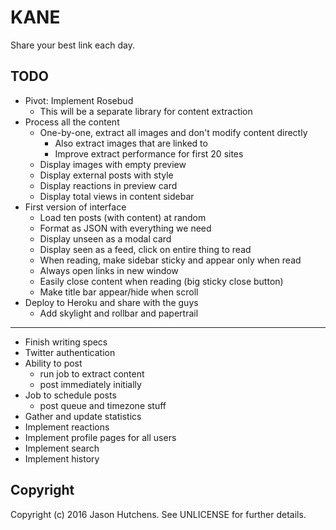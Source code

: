KANE
====

Share your best link each day.

TODO
----

* Pivot: Implement Rosebud
  + This will be a separate library for content extraction
* Process all the content
  + One-by-one, extract all images and don't modify content directly
    - Also extract images that are linked to
    - Improve extract performance for first 20 sites
  + Display images with empty preview
  + Display external posts with style
  + Display reactions in preview card
  + Display total views in content sidebar
* First version of interface
  + Load ten posts (with content) at random
  + Format as JSON with everything we need
  + Display unseen as a modal card
  + Display seen as a feed, click on entire thing to read
  + When reading, make sidebar sticky and appear only when read
  + Always open links in new window
  + Easily close content when reading (big sticky close button)
  + Make title bar appear/hide when scroll
* Deploy to Heroku and share with the guys
  + Add skylight and rollbar and papertrail
---
* Finish writing specs
* Twitter authentication
* Ability to post
  + run job to extract content
  + post immediately initially
* Job to schedule posts
  + post queue and timezone stuff
* Gather and update statistics
* Implement reactions
* Implement profile pages for all users
* Implement search
* Implement history

Copyright
---------

Copyright (c) 2016 Jason Hutchens. See UNLICENSE for further details.
